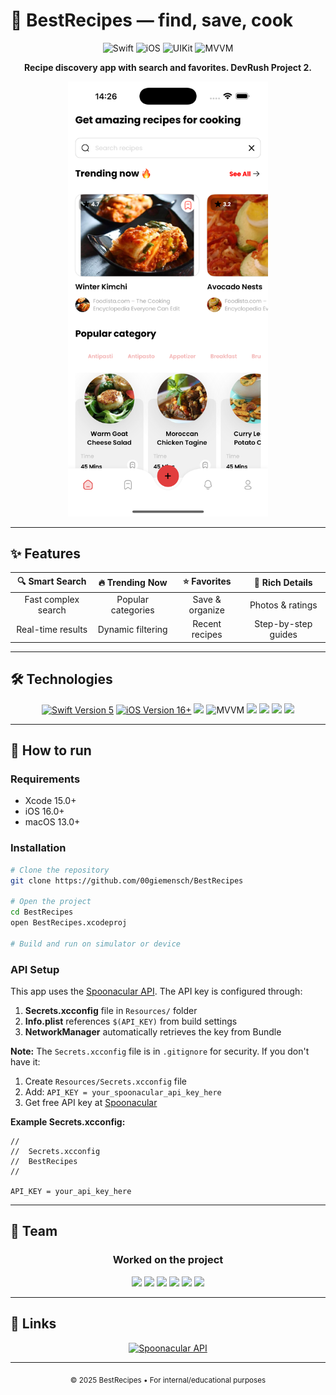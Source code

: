 # 🍳 BestRecipes — find, save, cook

<div align="center">

![Swift](https://img.shields.io/badge/Swift-5.0-orange?style=for-the-badge&logo=swift)
![iOS](https://img.shields.io/badge/iOS-16%2B-black?style=for-the-badge&logo=apple)
![UIKit](https://img.shields.io/badge/UIKit-blue?style=for-the-badge)
![MVVM](https://img.shields.io/badge/MVVM-ff69b4?style=for-the-badge)

</div>

<div align="center">

**Recipe discovery app with search and favorites. DevRush Project 2.**

</div>

<p align="center">
  <img src="docs/screens/home.png" width="320" alt="Home screen">
</p>

---

## ✨ Features

<div align="center">

| 🔍 **Smart Search** | 🔥 **Trending Now** | ⭐ **Favorites** | 📄 **Rich Details** |
|:---:|:---:|:---:|:---:|
| Fast complex search | Popular categories | Save & organize | Photos & ratings |
| Real-time results | Dynamic filtering | Recent recipes | Step-by-step guides |

</div>

---

## 🛠 Technologies

<div align="center">

<a href="https://swift.org">
<img src="https://img.shields.io/badge/Swift-5-orange?style=for-the-badge&logo=swift" alt="Swift Version 5" /></a>
<a href="https://developer.apple.com/ios/">
<img src="https://img.shields.io/badge/iOS-16%2B-black?style=for-the-badge&logo=apple" alt="iOS Version 16+"/></a>
<img src="https://img.shields.io/badge/UIKit-blue?style=for-the-badge"/>
<img src="https://img.shields.io/badge/MVVM-ff69b4?style=for-the-badge" alt="MVVM" />
<img src="https://img.shields.io/badge/URLSession-red?style=for-the-badge"/>
<img src="https://img.shields.io/badge/JSONDecoder-green?style=for-the-badge"/>
<img src="https://img.shields.io/badge/UICollectionView-purple?style=for-the-badge"/>
<img src="https://img.shields.io/badge/UserDefaults-yellow?style=for-the-badge"/>

</div>

---

## 🚀 How to run

### Requirements
- Xcode 15.0+
- iOS 16.0+
- macOS 13.0+

### Installation
```bash
# Clone the repository
git clone https://github.com/00giemensch/BestRecipes

# Open the project
cd BestRecipes
open BestRecipes.xcodeproj

# Build and run on simulator or device
```

### API Setup
This app uses the [Spoonacular API](https://spoonacular.com/food-api). The API key is configured through:

1. **Secrets.xcconfig** file in `Resources/` folder
2. **Info.plist** references `$(API_KEY)` from build settings
3. **NetworkManager** automatically retrieves the key from Bundle

**Note:** The `Secrets.xcconfig` file is in `.gitignore` for security. If you don't have it:

1. Create `Resources/Secrets.xcconfig` file
2. Add: `API_KEY = your_spoonacular_api_key_here`
3. Get free API key at [Spoonacular](https://spoonacular.com/food-api)

**Example Secrets.xcconfig:**
```
//
//  Secrets.xcconfig
//  BestRecipes
//

API_KEY = your_api_key_here
```

---

## 👥 Team

<div align="center">

### Worked on the project

<a href="https://github.com/nurislam-kenzheyev22">
<img src="https://img.shields.io/badge/Nurislam-orange?style=for-the-badge"/></a>
<a href="https://github.com/Croha-lili"> 
<img src="https://img.shields.io/badge/Anastasia-green?style=for-the-badge"/></a>
<a href="https://github.com/VaryaUtkina">
<img src="https://img.shields.io/badge/Varya-pink?style=for-the-badge"/></a>
<a href="https://github.com/Ankor45">
<img src="https://img.shields.io/badge/Ankor45-blue?style=for-the-badge"/></a>
<a href="https://github.com/00giemensch">
<img src="https://img.shields.io/badge/00giemensch-purple?style=for-the-badge"/></a>
<a href="https://github.com/nikita-username">
<img src="https://img.shields.io/badge/Nikita-cyan?style=for-the-badge"/></a>

</div>

---

## 🔗 Links

<div align="center">

<a href="https://spoonacular.com/food-api">
<img src="https://img.shields.io/badge/Spoonacular_API-FF6B6B?style=for-the-badge&logo=spoonacular&logoColor=white" alt="Spoonacular API"/>
</a>

</div>

---

<div align="center">

<sub>© 2025 BestRecipes • For internal/educational purposes</sub>

</div>
